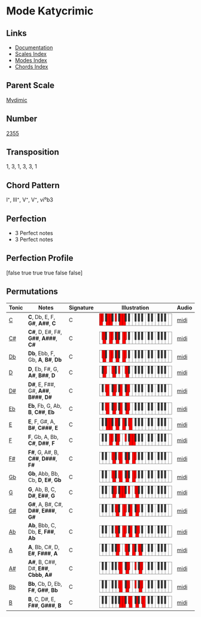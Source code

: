 # Mode Katycrimic

## Links

- [Documentation](README.md)
- [Scales Index](Scales.md)
- [Modes Index](Modes.md)
- [Chords Index](Chords.md)

## Parent Scale

[Mydimic](ScaleMydimic.md)

## Number

[2355](https://ianring.com/musictheory/scales/2355)

## Transposition

1, 3, 1, 3, 3, 1

## Chord Pattern

I⁺, III⁺, V⁺, V⁺, vi⁰b3

## Perfection

- 3 Perfect notes
- 3 Perfect notes

## Perfection Profile

[false true true true false false]

## Permutations

| Tonic | Notes | Signature | Illustration | Audio |
|-------|-------|-----------|--------------|-------|
| [C](ModeCNaturalKatycrimic.md) | **C**, Db, E, F, **G#**, **A##**, **C** | C | ![CNaturalKatycrimic](ModeCNaturalKatycrimic.png) | [midi](https://github.com/edipermadi/music/blob/main/docs/ModeCNaturalKatycrimic.mid?raw=true) |
| [C#](ModeCSharpKatycrimic.md) | **C#**, D, E#, F#, **G##**, **A###**, **C#** | C | ![CSharpKatycrimic](ModeCSharpKatycrimic.png) | [midi](https://github.com/edipermadi/music/blob/main/docs/ModeCSharpKatycrimic.mid?raw=true) |
| [Db](ModeDFlatKatycrimic.md) | **Db**, Ebb, F, Gb, **A**, **B#**, **Db** | C | ![DFlatKatycrimic](ModeDFlatKatycrimic.png) | [midi](https://github.com/edipermadi/music/blob/main/docs/ModeDFlatKatycrimic.mid?raw=true) |
| [D](ModeDNaturalKatycrimic.md) | **D**, Eb, F#, G, **A#**, **B##**, **D** | C | ![DNaturalKatycrimic](ModeDNaturalKatycrimic.png) | [midi](https://github.com/edipermadi/music/blob/main/docs/ModeDNaturalKatycrimic.mid?raw=true) |
| [D#](ModeDSharpKatycrimic.md) | **D#**, E, F##, G#, **A##**, **B###**, **D#** | C | ![DSharpKatycrimic](ModeDSharpKatycrimic.png) | [midi](https://github.com/edipermadi/music/blob/main/docs/ModeDSharpKatycrimic.mid?raw=true) |
| [Eb](ModeEFlatKatycrimic.md) | **Eb**, Fb, G, Ab, **B**, **C##**, **Eb** | C | ![EFlatKatycrimic](ModeEFlatKatycrimic.png) | [midi](https://github.com/edipermadi/music/blob/main/docs/ModeEFlatKatycrimic.mid?raw=true) |
| [E](ModeENaturalKatycrimic.md) | **E**, F, G#, A, **B#**, **C###**, **E** | C | ![ENaturalKatycrimic](ModeENaturalKatycrimic.png) | [midi](https://github.com/edipermadi/music/blob/main/docs/ModeENaturalKatycrimic.mid?raw=true) |
| [F](ModeFNaturalKatycrimic.md) | **F**, Gb, A, Bb, **C#**, **D##**, **F** | C | ![FNaturalKatycrimic](ModeFNaturalKatycrimic.png) | [midi](https://github.com/edipermadi/music/blob/main/docs/ModeFNaturalKatycrimic.mid?raw=true) |
| [F#](ModeFSharpKatycrimic.md) | **F#**, G, A#, B, **C##**, **D###**, **F#** | C | ![FSharpKatycrimic](ModeFSharpKatycrimic.png) | [midi](https://github.com/edipermadi/music/blob/main/docs/ModeFSharpKatycrimic.mid?raw=true) |
| [Gb](ModeGFlatKatycrimic.md) | **Gb**, Abb, Bb, Cb, **D**, **E#**, **Gb** | C | ![GFlatKatycrimic](ModeGFlatKatycrimic.png) | [midi](https://github.com/edipermadi/music/blob/main/docs/ModeGFlatKatycrimic.mid?raw=true) |
| [G](ModeGNaturalKatycrimic.md) | **G**, Ab, B, C, **D#**, **E##**, **G** | C | ![GNaturalKatycrimic](ModeGNaturalKatycrimic.png) | [midi](https://github.com/edipermadi/music/blob/main/docs/ModeGNaturalKatycrimic.mid?raw=true) |
| [G#](ModeGSharpKatycrimic.md) | **G#**, A, B#, C#, **D##**, **E###**, **G#** | C | ![GSharpKatycrimic](ModeGSharpKatycrimic.png) | [midi](https://github.com/edipermadi/music/blob/main/docs/ModeGSharpKatycrimic.mid?raw=true) |
| [Ab](ModeAFlatKatycrimic.md) | **Ab**, Bbb, C, Db, **E**, **F##**, **Ab** | C | ![AFlatKatycrimic](ModeAFlatKatycrimic.png) | [midi](https://github.com/edipermadi/music/blob/main/docs/ModeAFlatKatycrimic.mid?raw=true) |
| [A](ModeANaturalKatycrimic.md) | **A**, Bb, C#, D, **E#**, **F###**, **A** | C | ![ANaturalKatycrimic](ModeANaturalKatycrimic.png) | [midi](https://github.com/edipermadi/music/blob/main/docs/ModeANaturalKatycrimic.mid?raw=true) |
| [A#](ModeASharpKatycrimic.md) | **A#**, B, C##, D#, **E##**, **Cbbb**, **A#** | C | ![ASharpKatycrimic](ModeASharpKatycrimic.png) | [midi](https://github.com/edipermadi/music/blob/main/docs/ModeASharpKatycrimic.mid?raw=true) |
| [Bb](ModeBFlatKatycrimic.md) | **Bb**, Cb, D, Eb, **F#**, **G##**, **Bb** | C | ![BFlatKatycrimic](ModeBFlatKatycrimic.png) | [midi](https://github.com/edipermadi/music/blob/main/docs/ModeBFlatKatycrimic.mid?raw=true) |
| [B](ModeBNaturalKatycrimic.md) | **B**, C, D#, E, **F##**, **G###**, **B** | C | ![BNaturalKatycrimic](ModeBNaturalKatycrimic.png) | [midi](https://github.com/edipermadi/music/blob/main/docs/ModeBNaturalKatycrimic.mid?raw=true) |
